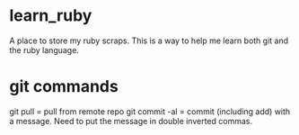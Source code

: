 # learn_ruby
A place to store my ruby scraps. This is a way to help me learn both git and the ruby language.

# git commands
git pull = pull from remote repo
git commit -al = commit (including add) with a message. Need to put the message in double inverted commas. 
